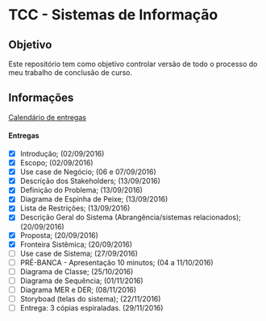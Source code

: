 # TCC - Sistemas de Informação

## Objetivo
Este repositório tem como objetivo controlar versão de todo o processo do meu trabalho de conclusão de curso.

## Informações
[Calendário de entregas](https://raulfdm.github.io/tcc-calendar/)

#### Entregas
- [x] Introdução; (02/09/2016)
- [x] Escopo; (02/09/2016)
- [x] Use case de Negócio; (06 e 07/09/2016)
- [x] Descrição dos Stakeholders; (13/09/2016)
- [x] Definição do Problema; (13/09/2016)
- [x] Diagrama de Espinha de Peixe; (13/09/2016)
- [x] Lista de Restrições; (13/09/2016)
- [x] Descrição Geral do Sistema (Abrangência/sistemas relacionados); (20/09/2016)
- [x] Proposta; (20/09/2016)
- [x] Fronteira Sistêmica; (20/09/2016)
- [ ] Use case de Sistema; (27/09/2016)
- [ ] PRÉ-BANCA - Apresentação 10 minutos; (04 a 11/10/2016)
- [ ] Diagrama de Classe; (25/10/2016)
- [ ] Diagrama de Sequência; (01/11/2016)
- [ ] Diagrama MER e DER; (08/11/2016)
- [ ] Storyboad (telas do sistema); (22/11/2016)
- [ ] Entrega: 3 cópias espiraladas. (29/11/2016)
